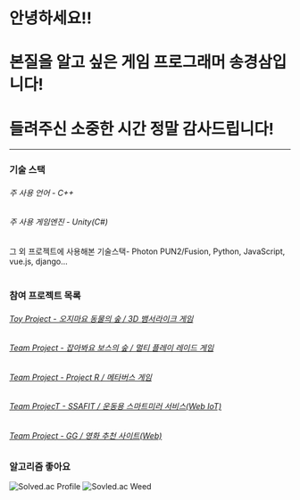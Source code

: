 # 안녕하세요!! <br/>
# 본질을 알고 싶은 게임 프로그래머 송경삼입니다!<br/>
# 들려주신 소중한 시간 정말 감사드립니다! <br/>

---

### 기술 스택 <br/>
###### 주 사용 언어 - C++<br/>
###### 주 사용 게임엔진 - Unity(C#)<br/>
그 외 프로젝트에 사용해본 기술스택- Photon PUN2/Fusion, Python, JavaScript, vue.js, django... <br/>
<br/>

### 참여 프로젝트 목록 <br/>
###### [Toy Project - 오지마요 동물의 숲 / 3D 뱀서라이크 게임](https://github.com/GyeongSam/DontComeAnimalCrossing)<br/>
###### [Team Project - 잡아봐요 보스의 숲 / 멀티 플레이 레이드 게임](https://github.com/GyeongSam/LetsHuntBosssForest)<br/>
###### [Team Project - Project R / 메타버스 게임](https://github.com/GyeongSam/ProjectR)<br/>
###### [Team ProjecT - SSAFIT / 운동용 스마트미러 서비스(Web IoT)](https://github.com/GyeongSam/SSAFIT)<br/>
###### [Team Project - GG / 영화 추천 사이트(Web)](https://github.com/SuGyoungIn/GG)<br/>

### 알고리즘 좋아요
![Solved.ac Profile](http://mazassumnida.wtf/api/v2/generate_badge?boj=rud7tka)
![Sovled.ac Weed](https://mazandi.herokuapp.com/api?handle=rud7tka&theme=warm)

